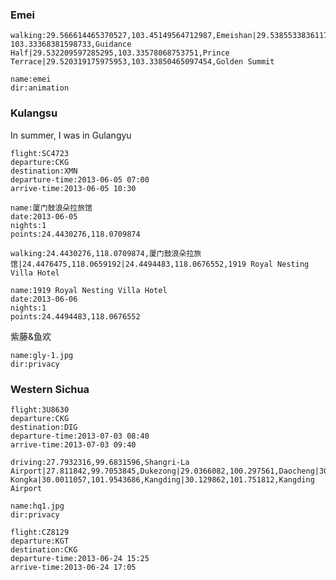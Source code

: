 ### Emei

```<a-map>
walking:29.566614465370527,103.45149564712987,Emeishan|29.53855338361171, 103.33368381598733,Guidance Half|29.532209597285295,103.33578068753751,Prince Terrace|29.520319175975953,103.33850465097454,Golden Summit
```

```<a-img>
name:emei
dir:animation
```

### Kulangsu

In summer, I was in Gulangyu

```<a-flight>
flight:SC4723
departure:CKG
destination:XMN
departure-time:2013-06-05 07:00
arrive-time:2013-06-05 10:30
```

```<a-hotel>
name:厦门鼓浪朵拉旅馆
date:2013-06-05
nights:1
points:24.4430276,118.0709874
```

```<a-map>
walking:24.4430276,118.0709874,厦门鼓浪朵拉旅馆|24.4476475,118.0659192|24.4494483,118.0676552,1919 Royal Nesting Villa Hotel
```

```<a-hotel>
name:1919 Royal Nesting Villa Hotel
date:2013-06-06
nights:1
points:24.4494483,118.0676552
```

紫藤&鱼欢

```<a-img>
name:gly-1.jpg
dir:privacy
```

<a-flight flight="CA4166" departure="XMN" departure-time="2013-06-07 22:05" destination="CKG" arrive-time="2013-06-08 00:30"></a-flight>

### Western Sichua

```<a-flight>
flight:3U8630
departure:CKG
destination:DIG
departure-time:2013-07-03 08:40
arrive-time:2013-07-03 09:40
```

```<a-map>
driving:27.7932316,99.6831596,Shangri-La Airport|27.811842,99.7053845,Dukezong|29.0366082,100.297561,Daocheng|30.021596,101.527224,Xinduqiao|30.0011057,101.9543686,Kangding|29.6745313,102.1020761|29.599233,102.171681,Minya Kongka|30.0011057,101.9543686,Kangding|30.129862,101.751812,Kangding Airport
```

```<a-img>
name:hq1.jpg
dir:privacy
```

```<a-flight>
flight:CZ8129
departure:KGT
destination:CKG
departure-time:2013-06-24 15:25
arrive-time:2013-06-24 17:05
```
